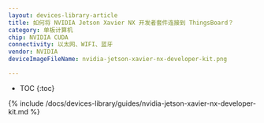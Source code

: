 ```yaml
---
layout: devices-library-article
title: 如何将 NVIDIA Jetson Xavier NX 开发者套件连接到 ThingsBoard？
category: 单板计算机
chip: NVIDIA CUDA
connectivity: 以太网、WIFI、蓝牙
vendor: NVIDIA
deviceImageFileName: nvidia-jetson-xavier-nx-developer-kit.png

---
```



* TOC
{:toc}

{% include /docs/devices-library/guides/nvidia-jetson-xavier-nx-developer-kit.md %}